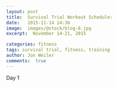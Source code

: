 ```yaml
---
layout: post
title:  Survival Trial Workout Schedule: 
date:   2015-11-14 14:36
image:  images/@stock/blog-8.jpg
excerpt:  November 14-21, 2015

categories: fitness
tags: survival trial, fitness, training
author: Jon Weiler
comments:  true
---
```


Day 1